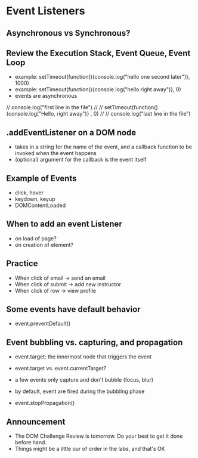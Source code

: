 # Event Listeners

## Asynchronous vs Synchronous?

## Review the Execution Stack, Event Queue, Event Loop
- example: setTimeout(function(){console.log("hello one second later")}, 1000)
- example: setTimeout(function(){console.log("hello right away")}, 0)
- events are asynchronous

// console.log("first line in the file")
//
// setTimeout(function(){console.log("Hello, right away")} , 0)
//
// console.log("last line in the file")


## .addEventListener on a DOM node
- takes in a string for the name of the event, and a callback function to be invoked when the event happens
- (optional) argument for the callback is the event itself

## Example of Events
- click, hover
- keydown, keyup
- DOMContentLoaded


## When to add an event Listener
- on load of page?
- on creation of element?

## Practice
- When click of email -> send an email
- When click of submit -> add new instructor
- When click of row -> view profile

## Some events have default behavior
- event.preventDefault()

## Event bubbling vs. capturing, and propagation
- event.target: the innermost node that triggers the event
- event.target vs. event.currentTarget?


- a few events only capture and don't bubble (focus, blur)
- by default, event are fired during the bubbling phase
- event.stopPropagation()




## Announcement
- The DOM Challenge Review is tomorrow. Do your best to get it done before hand.
- Things might be a little our of order in the labs, and that's OK
